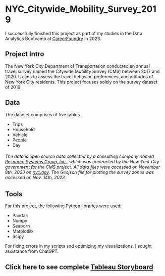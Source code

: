 # NYC_Citywide_Mobility_Survey_2019
I successfully finished this project as part of my studies in the Data Analytics Bootcamp at [CareerFoundry](https://careerfoundry.com) in 2023.
## Project Intro
The New York City Department of Transportation conducted an annual travel survey named the Citywide Mobility Survey (CMS) between 2017 and 2020.
It aims to assess the travel behavior, preferences, and attitudes of New York City residents.
This project focuses solely on the survey dataset of 2019.
## Data
The dataset comprises of five tables
* Trips
* Household
* Vehicle
* People
* Day
###### The data is open source data collected by a consulting company named [Resource Systems Group, Inc.](https://rsginc.com), which was contracted by the New York City government for the CMS project. All data files were accessed on November 8th, 2023 on [nyc.gov](https://www.nyc.gov/html/dot/html/about/citywide-mobility-survey.shtml). The Geojson file for plotting the survey zones was accessed on Nov. 14th, 2023.
  
## Tools
For this project, the following Python libraries were used:
* Pandas
* Numpy
* Seaborn
* Matplotlib
* Scipy

For fixing errors in my scripts and optimizing my visualizations, I sought assistance from ChatGPT. 

## Click here to see complete [Tableau Storyboard](https://public.tableau.com/views/NewYorkCityCitywideMobilitySurvey2019/Story1?:language=en-GB&:display_count=n&:origin=viz_share_link)

